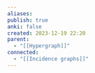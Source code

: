 ```yaml
---
aliases: 
publish: true
anki: false
created: 2023-12-19 22:20
parent:
  - "[[Hypergraph]]"
connected:
  - "[[Incidence graphs]]"
---
```














